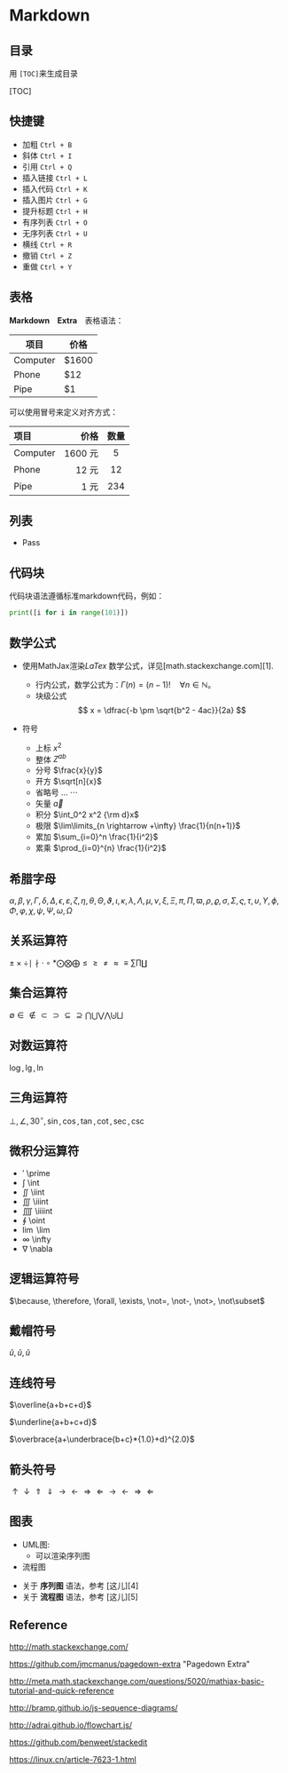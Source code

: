 # Markdown

## 目录

用 `[TOC]`来生成目录

[TOC]

## 快捷键

 - 加粗    `Ctrl + B`
 - 斜体    `Ctrl + I`
 - 引用    `Ctrl + Q`
 - 插入链接    `Ctrl + L`
 - 插入代码    `Ctrl + K`
 - 插入图片    `Ctrl + G`
 - 提升标题    `Ctrl + H`
 - 有序列表    `Ctrl + O`
 - 无序列表    `Ctrl + U`
 - 横线    `Ctrl + R`
 - 撤销    `Ctrl + Z`
 - 重做    `Ctrl + Y`


## 表格

**Markdown　Extra**　表格语法：

项目     | 价格
-------- | ---
Computer | $1600
Phone    | $12
Pipe     | $1

可以使用冒号来定义对齐方式：

| 项目      |    价格 | 数量  |
| :-------- | --------:| :--: |
| Computer  | 1600 元 |  5   |
| Phone     |   12 元 |  12  |
| Pipe      |    1 元 | 234  |

## 列表

+ Pass



## 代码块

代码块语法遵循标准markdown代码，例如：
``` python
print([i for i in range(101)])
```



## 数学公式

+ 使用MathJax渲染*LaTex* 数学公式，详见[math.stackexchange.com][1].
  - 行内公式，数学公式为：$\Gamma(n) = (n-1)!\quad\forall n\in\mathbb N$。
  - 块级公式
     $$	x = \dfrac{-b \pm \sqrt{b^2 - 4ac}}{2a} $$

+ 符号
  + 上标 $x^2$
  + 整体 $Z^{ab}$
  + 分号 $\frac{x}{y}$
  + 开方 $\sqrt[n]{x}$
  + 省略号 $\ldots$ $\cdots$
  + 矢量 $\vec{a}$
  + 积分  $\int_0^2 x^2 {\rm d}x$
  + 极限 $\lim\limits_{n \rightarrow +\infty} \frac{1}{n(n+1)}$
  + 累加 $\sum_{i=0}^n \frac{1}{i^2}$
  + 累乘 $\prod_{i=0}^{n} \frac{1}{i^2}$


## 希腊字母

$\alpha, \beta, \gamma, \Gamma, \delta, \Delta, \epsilon, \varepsilon, \zeta, \eta, \theta, \Theta , \vartheta, \iota, \kappa, \lambda, \Lambda, \mu, \nu, \xi, \Xi, \pi, \Pi, \varpi, \rho, \varrho, \sigma, \Sigma, \varsigma, \tau, \upsilon, \Upsilon, \phi, \Phi, \varphi, \chi, \psi, \Psi, \omega, \Omega$

## 关系运算符

$\pm \times \div \mid
 \nmid
 \cdot
 \circ
 \ast
 \bigodot
 \bigotimes
 \bigoplus
 \leq
 \geq
 \neq
 \approx
 \equiv
 \sum
 \prod
 \coprod$

## 集合运算符

 $\emptyset
\in
\notin
\subset
\supset
\subseteq
\supseteq
\bigcap
\bigcup
\bigvee
\bigwedge
\biguplus
\bigsqcup$

## 对数运算符

$\log, \lg, \ln$

## 三角运算符

$\bot, \angle, 30^\circ, \sin, \cos, \tan, \cot, \sec, \csc$

## 微积分运算符
+ $\prime$	\prime
+ $\int$	\int
+ $\iint$	\iint 
+ $\iiint$	\iiint 
+ $\iiiint$	\iiiint 
+ $\oint$	\oint
+ $\lim$	\lim 
+ $\infty$	\infty 
+ $\nabla$	\nabla

## 逻辑运算符号

 $\because, \therefore, \forall, \exists, \not=, \not-, \not>, \not\subset$

## 戴帽符号

$\hat{u}, \check{u}, \breve{u}$

## 连线符号

$\overline{a+b+c+d}$

$\underline{a+b+c+d}​$

$\overbrace{a+\underbrace{b+c}*{1.0}+d}^{2.0}$

## 箭头符号

$\uparrow
 \downarrow
 \Uparrow
 \Downarrow
 \rightarrow
 \leftarrow
 \Rightarrow
 \Leftarrow
 \longrightarrow
 \longleftarrow
 \Longrightarrow
 \Longleftarrow​$

## 图表

+ UML图:
	+ 可以渲染序列图
+ 流程图
- 关于 **序列图** 语法，参考 [这儿][4]
- 关于 **流程图** 语法，参考 [这儿][5]

## Reference

http://math.stackexchange.com/

https://github.com/jmcmanus/pagedown-extra "Pagedown Extra"

http://meta.math.stackexchange.com/questions/5020/mathjax-basic-tutorial-and-quick-reference

http://bramp.github.io/js-sequence-diagrams/

http://adrai.github.io/flowchart.js/

https://github.com/benweet/stackedit

https://linux.cn/article-7623-1.html


